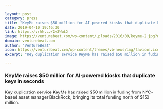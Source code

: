```yaml
---

layout: post
category: press
title: "KeyMe raises $50 million for AI-powered kiosks that duplicate keys in seconds"
date: 2019-04-10 19:46:30
link: https://vrhk.co/2v2WuL3
image: https://venturebeat.com/wp-content/uploads/2016/09/keyme-2.jpg?w=1200&strip=all
domain: venturebeat.com
author: "VentureBeat"
icon: https://venturebeat.com/wp-content/themes/vb-news/img/favicon.ico
excerpt: "Key duplication service KeyMe has raised $50 million in fuding from NYC-based asset manager BlackRock, bringing its total funding north of $150 million."

---
```


### KeyMe raises $50 million for AI-powered kiosks that duplicate keys in seconds

Key duplication service KeyMe has raised $50 million in fuding from NYC-based asset manager BlackRock, bringing its total funding north of $150 million.